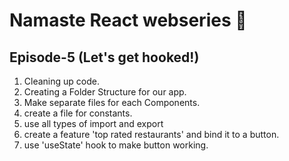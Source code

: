 # Namaste React webseries 🚀

## Episode-5 (Let's get hooked!)


1. Cleaning up code.
2. Creating a Folder Structure for our app.
3. Make separate files for each Components.
4. create a file for constants.
5. use all types of import and export
6. create a feature 'top rated restaurants' and bind it to a button.
7. use 'useState' hook to make button working.